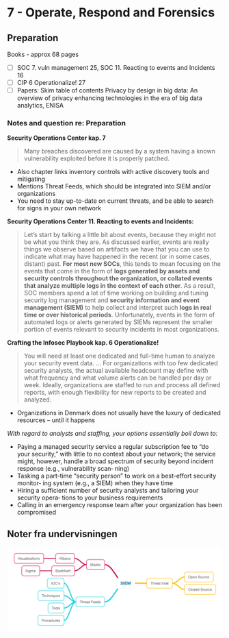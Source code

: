 # 7 - Operate, Respond and Forensics

## Preparation

Books - approx 68 pages

- [ ] SOC 7. vuln management 25, SOC 11. Reacting to events and Incidents 16
- [ ] CIP 6 Operationalize! 27   
- [ ] Papers: Skim table of contents Privacy by design in big data: An overview of privacy enhancing technologies in the era of big data analytics, ENISA

### Notes and question re: Preparation

**Security Operations Center kap. 7**

> Many breaches discovered are caused by a system having a known vulnerability exploited before it is properly patched.

- Also chapter links inventory controls with active discovery tools and mitigating
- Mentions Threat Feeds, which should be integrated into SIEM and/or organizations
- You need to stay up-to-date on current threats, and be able to search for signs in your own network

**Security Operations Center 11. Reacting to events and Incidents:**

>Let’s start by talking a little bit about events, because they might not be what you think they are. As discussed earlier, events are really things we observe based on artifacts we have that you can use to indicate what may have happened in the recent (or in some cases, distant) past. **For most new SOCs**, this tends to mean focusing on the events that come in the form of **logs generated by assets and security controls throughout the organization, or collated events that analyze multiple logs in the context of each other**. As a result, SOC members spend a lot of time working on building and tuning security log management and **security information and event management (SIEM)** to help collect and interpret such **logs in real time or over historical periods**. Unfortunately, events in the form of automated logs or alerts generated by SIEMs represent the smaller portion of events relevant to security incidents in most organizations.

**Crafting the Infosec Playbook kap. 6 Operationalize!**

> You will need at least one dedicated and full-time human to analyze your security event data. ... For organizations with too few dedicated security analysts, the actual available headcount may define with what frequency and what volume alerts can be handled per day or week. Ideally, organizations are staffed to run and process all defined reports, with enough flexibility for new reports to be created and analyzed.

- Organizations in Denmark does not usually have the luxury of dedicated resources – until it happens

*With regard to analysts and staffing, your options essentially boil down to:*

- Paying a managed security service a regular subscription fee to “do your security,” with little to no context about your network; the service might, however, handle a broad spectrum of security beyond incident response (e.g., vulnerability scan‐ ning)
- Tasking a part-time “security person” to work on a best-effort security monitor‐ ing system (e.g., a SIEM) when they have time
- Hiring a sufficient number of security analysts and tailoring your security opera‐ tions to your business requirements
- Calling in an emergency response team after your organization has been compromised



## Noter fra undervisningen

![MindMap](https://github.com/krejac/kea-siem-log/blob/master/media/SIEM.png)
